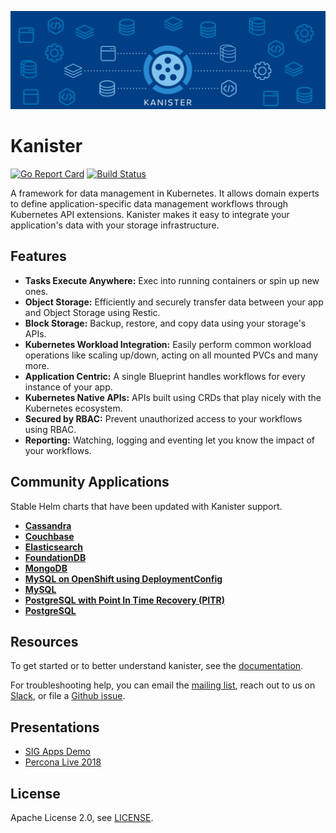 ![Kanister Logo](./graphic/graphic.png)

# Kanister

[![Go Report Card](https://goreportcard.com/badge/github.com/kanisterio/kanister)](https://goreportcard.com/report/github.com/kanisterio/kanister)
[![Build Status](https://travis-ci.org/kanisterio/kanister.svg?branch=master)](https://travis-ci.org/kanisterio/kanister)


A framework for data management in Kubernetes.  It allows domain experts to
define application-specific data management workflows through Kubernetes API
extensions. Kanister makes it easy to integrate your application's data with
your storage infrastructure.

## Features

- **Tasks Execute Anywhere:** Exec into running containers or spin up new ones.
- **Object Storage:** Efficiently and securely transfer data between your app and
  Object Storage  using Restic.
- **Block Storage:** Backup, restore, and copy data using your storage's APIs.
- **Kubernetes Workload Integration:** Easily perform common workload operations
  like scaling up/down, acting on all mounted PVCs and many more.
- **Application Centric:** A single Blueprint handles workflows for every
  instance of your app.
- **Kubernetes Native APIs:** APIs built using CRDs that play nicely with the
  Kubernetes ecosystem.
- **Secured by RBAC:** Prevent unauthorized access to your workflows using RBAC.
- **Reporting:** Watching, logging and eventing let you know the impact of your
  workflows.

## Community Applications

Stable Helm charts that have been updated with Kanister support.
- **[Cassandra](./examples/stable/cassandra)**
- **[Couchbase](./examples/stable/couchbase)**
- **[Elasticsearch](./examples/stable/elasticsearch)**
- **[FoundationDB](./examples/stable/foundationdb)**
- **[MongoDB](./examples/stable/mongodb)**
- **[MySQL on OpenShift using DeploymentConfig](./examples/stable/mysql-deploymentconfig)**
- **[MySQL](./examples/stable/mysql)**
- **[PostgreSQL with Point In Time Recovery (PITR)](./examples/stable/postgresql-wale)**
- **[PostgreSQL](./examples/stable/postgresql)**

## Resources

To get started or to better understand kanister, see the
[documentation](https://docs.kanister.io/).

For troubleshooting help, you can email the [mailing
list](https://groups.google.com/forum/#!forum/kanisterio), reach out to us on
[Slack](https://join.slack.com/t/kanisterio/shared_invite/enQtNzg2MDc4NzA0ODY4LTU1NDU2NDZhYjk3YmE5MWNlZWMwYzk1NjNjOGQ3NjAyMjcxMTIyNTE1YzZlMzgwYmIwNWFkNjU0NGFlMzNjNTk), or file a [Github
issue](https://github.com/kanisterio/kanister/issues).

## Presentations

- [SIG Apps Demo](https://youtu.be/uzIp-CjsX1c?t=82)
- [Percona Live 2018](https://www.youtube.com/watch?v=dS0kv0k8D_E)

## License
Apache License 2.0, see [LICENSE](https://github.com/kanisterio/kanister/blob/master/LICENSE).
